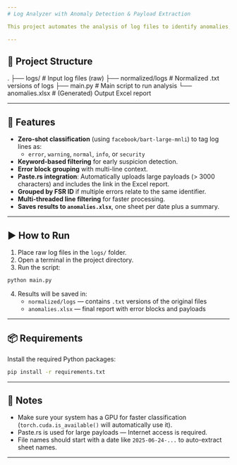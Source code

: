 ```yaml
---
# Log Analyzer with Anomaly Detection & Payload Extraction

This project automates the analysis of log files to identify anomalies, classify suspicious lines, extract relevant payloads, and generate structured Excel reports.

---
```


## 📁 Project Structure

.
├── logs/          # Input log files (raw)
├── normalized/logs    # Normalized .txt versions of logs
├── main.py        # Main script to run analysis
└── anomalies.xlsx # (Generated) Output Excel report

---

## 🚀 Features

- **Zero-shot classification** (using `facebook/bart-large-mnli`) to tag log lines as:
  - `error`, `warning`, `normal`, `info`, or `security`
- **Keyword-based filtering** for early suspicion detection.
- **Error block grouping** with multi-line context.
- **Paste.rs integration**: Automatically uploads large payloads (> 3000 characters) and includes the link in the Excel report.
- **Grouped by FSR ID** if multiple errors relate to the same identifier.
- **Multi-threaded line filtering** for faster processing.
- **Saves results to `anomalies.xlsx`**, one sheet per date plus a summary.

---

## ▶️ How to Run

1. Place raw log files in the `logs/` folder.
2. Open a terminal in the project directory.
3. Run the script:

```bash
python main.py
```

4. Results will be saved in:
   - `normalized/logs` — contains `.txt` versions of the original files
   - `anomalies.xlsx` — final report with error blocks and payloads

---

## 📦 Requirements

Install the required Python packages:

```bash
pip install -r requirements.txt
```

---

## 📝 Notes

- Make sure your system has a GPU for faster classification (`torch.cuda.is_available()` will automatically use it).
- Paste.rs is used for large payloads — Internet access is required.
- File names should start with a date like `2025-06-24-...` to auto-extract sheet names.

---
